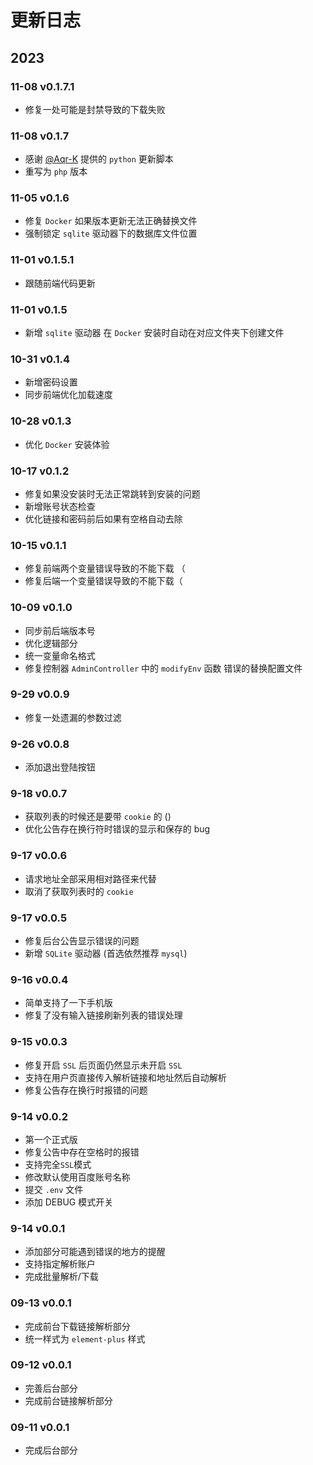 # 更新日志

## 2023

### 11-08 v0.1.7.1

- 修复一处可能是封禁导致的下载失败

### 11-08 v0.1.7

- 感谢 [@Aqr-K](https://github.com/Aqr-K) 提供的 `python` 更新脚本
- 重写为 `php` 版本

### 11-05 v0.1.6

- 修复 `Docker` 如果版本更新无法正确替换文件
- 强制锁定 `sqlite` 驱动器下的数据库文件位置

### 11-01 v0.1.5.1

- 跟随前端代码更新

### 11-01 v0.1.5

- 新增 `sqlite` 驱动器 在 `Docker` 安装时自动在对应文件夹下创建文件

### 10-31 v0.1.4

- 新增密码设置
- 同步前端优化加载速度

### 10-28 v0.1.3

- 优化 `Docker` 安装体验

### 10-17 v0.1.2

- 修复如果没安装时无法正常跳转到安装的问题
- 新增账号状态检查
- 优化链接和密码前后如果有空格自动去除

### 10-15 v0.1.1

- 修复前端两个变量错误导致的不能下载 （
- 修复后端一个变量错误导致的不能下载（

### 10-09 v0.1.0

- 同步前后端版本号
- 优化逻辑部分
- 统一变量命名格式
- 修复控制器 `AdminController` 中的 `modifyEnv` 函数 错误的替换配置文件

### 9-29 v0.0.9

- 修复一处遗漏的参数过滤

### 9-26 v0.0.8

- 添加退出登陆按钮

### 9-18 v0.0.7

- 获取列表的时候还是要带 `cookie` 的 ()
- 优化公告存在换行符时错误的显示和保存的 bug

### 9-17 v0.0.6

- 请求地址全部采用相对路径来代替
- 取消了获取列表时的 `cookie`

### 9-17 v0.0.5

- 修复后台公告显示错误的问题
- 新增 `SQLite` 驱动器 (首选依然推荐 `mysql`)

### 9-16 v0.0.4

- 简单支持了一下手机版
- 修复了没有输入链接刷新列表的错误处理

### 9-15 v0.0.3

- 修复开启 `SSL` 后页面仍然显示未开启 `SSL`
- 支持在用户页直接传入解析链接和地址然后自动解析
- 修复公告存在换行时报错的问题

### 9-14 v0.0.2

- 第一个正式版
- 修复公告中存在空格时的报错
- 支持完全`SSL`模式
- 修改默认使用百度账号名称
- 提交 `.env` 文件
- 添加 DEBUG 模式开关

### 9-14 v0.0.1

- 添加部分可能遇到错误的地方的提醒
- 支持指定解析账户
- 完成批量解析/下载

### 09-13 v0.0.1

- 完成前台下载链接解析部分
- 统一样式为 `element-plus` 样式

### 09-12 v0.0.1

- 完善后台部分
- 完成前台链接解析部分

### 09-11 v0.0.1

- 完成后台部分
